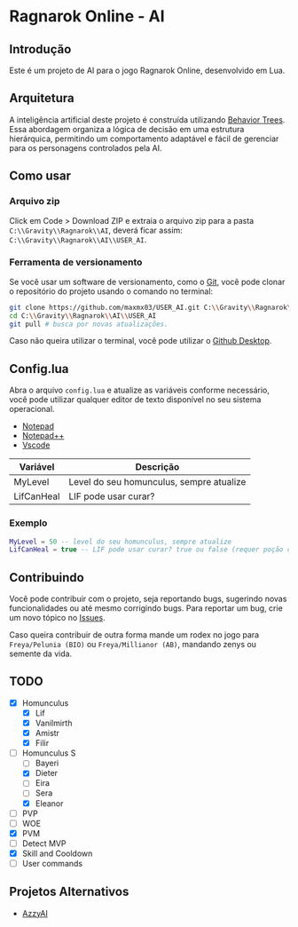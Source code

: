 # Ragnarok Online - AI

## Introdução

Este é um projeto de AI para o jogo Ragnarok Online, desenvolvido em Lua.

## Arquitetura

A inteligência artificial deste projeto é construída utilizando [Behavior Trees](https://dev.epicgames.com/documentation/en-us/unreal-engine/behavior-tree-in-unreal-engine---overview). Essa abordagem organiza a lógica de decisão em uma estrutura hierárquica,
permitindo um comportamento adaptável e fácil de gerenciar para os personagens
controlados pela AI.

## Como usar

### Arquivo zip

Click em Code > Download ZIP e extraia o arquivo zip para a pasta `C:\\Gravity\\Ragnarok\\AI`,
deverá ficar assim: `C:\\Gravity\\Ragnarok\\AI\\USER_AI`.

### Ferramenta de versionamento

Se você usar um software de versionamento, como o [Git](https://git-scm.com/downloads), você pode clonar o repositório do projeto usando o comando no terminal:

```bash
git clone https://github.com/maxmx03/USER_AI.git C:\\Gravity\\Ragnarok\\AI\\USER_AI
cd C:\\Gravity\\Ragnarok\\AI\\USER_AI
git pull # busca por novas atualizações.
```

Caso não queira utilizar o terminal, você pode utilizar o [Github Desktop](https://desktop.github.com).

## Config.lua

Abra o arquivo `config.lua` e atualize as variáveis conforme necessário, você
pode utilizar qualquer editor de texto disponível no seu sistema operacional.

- [Notepad](https://apps.microsoft.com/detail/9msmlrh6lzf3?hl=pt-BR&gl=BR)
- [Notepad++](https://notepad-plus-plus.org)
- [Vscode](https://code.visualstudio.com)

| Variável   | Descrição                                |
| ---------- | ---------------------------------------- |
| MyLevel    | Level do seu homunculus, sempre atualize |
| LifCanHeal | LIF pode usar curar?                     |

### Exemplo

```lua
MyLevel = 50 -- level do seu homunculus, sempre atualize
LifCanHeal = true -- LIF pode usar curar? true ou false (requer poção compacta)
```

## Contribuindo

Você pode contribuir com o projeto, seja reportando bugs, sugerindo novas
funcionalidades ou até mesmo corrigindo bugs.
Para reportar um bug, crie um novo tópico no [Issues](https://github.com/maxmx03/USER_AI/issues).

Caso queira contribuir de outra forma mande um rodex no jogo para `Freya/Pelunia (BIO)`
ou `Freya/Millianor (AB)`, mandando zenys ou semente da vida.

## TODO

- [x] Homunculus
  - [x] Lif
  - [x] Vanilmirth
  - [x] Amistr
  - [x] Filir
- [ ] Homunculus S
  - [ ] Bayeri
  - [x] Dieter
  - [ ] Eira
  - [ ] Sera
  - [x] Eleanor
- [ ] PVP
- [ ] WOE
- [x] PVM
- [ ] Detect MVP
- [x] Skill and Cooldown
- [ ] User commands

## Projetos Alternativos

- [AzzyAI](https://github.com/SpenceKonde/AzzyAI)

